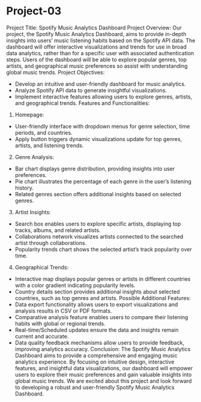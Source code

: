 # Project-03

Project Title: Spotify Music Analytics Dashboard
Project Overview: Our project, the Spotify Music Analytics Dashboard, aims to provide in-depth insights into users’ music listening habits based on the Spotify API data. The dashboard will offer interactive visualizations and trends for use in broad data analytics, rather than for a specific user with associated authentication steps. Users of the dashboard will be able to explore popular genres, top artists, and geographical music preferences so assist with understanding global music trends.
Project Objectives:
- Develop an intuitive and user-friendly dashboard for music analytics.
- Analyze Spotify API data to generate insightful visualizations.
- Implement interactive features allowing users to explore genres, artists, and geographical trends.
Features and Functionalities:
1. Homepage:
- User-friendly interface with dropdown menus for genre selection, time periods, and countries.
- Apply button triggers dynamic visualizations update for top genres, artists, and listening trends.
2. Genre Analysis:
- Bar chart displays genre distribution, providing insights into user preferences.
- Pie chart illustrates the percentage of each genre in the user’s listening history.
- Related genres section offers additional insights based on selected genres.
3. Artist Insights:
- Search box enables users to explore specific artists, displaying top tracks, albums, and related artists.
- Collaborations network visualizes artists connected to the searched artist through collaborations.
- Popularity trends chart shows the selected artist’s track popularity over time.
4. Geographical Trends:
- Interactive map displays popular genres or artists in different countries with a color gradient indicating popularity levels.
- Country details section provides additional insights about selected countries, such as top genres and artists.
Possible Additional Features:
- Data export functionality allows users to export visualizations and analysis results in CSV or PDF formats.
- Comparative analysis feature enables users to compare their listening habits with global or regional trends.
- Real-time/Scheduled updates ensure the data and insights remain current and accurate.
- Data quality feedback mechanisms allow users to provide feedback, improving analytics accuracy.
Conclusion: The Spotify Music Analytics Dashboard aims to provide a comprehensive and engaging music analytics experience. By focusing on intuitive design, interactive features, and insightful data visualizations, our dashboard will empower users to explore their music preferences and gain valuable insights into global music trends.
We are excited about this project and look forward to developing a robust and user-friendly Spotify Music Analytics Dashboard. 
